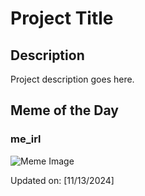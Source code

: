 # Project Title

## Description

Project description goes here.

## Meme of the Day

### me_irl
![Meme Image](https://i.imgur.com/LRLPaY7.png)

Updated on: [11/13/2024]